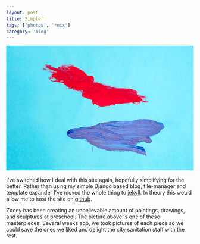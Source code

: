 ```yaml
---
layout: post
title: Simpler 
tags: ['photos', '*nix']
category: 'blog'
---
```


![Simple and Bold](/media/2012/20121122-7054-600px.jpg)

I've switched how I deal with this site again, hopefully simplifying for the
better. Rather than using my simple Django based blog, file-manager and template expander I've moved the whole thing to [jekyll](http://jekyllrb.com/). In theory this would allow me to host the site on [github](http://pages.github.com/). 

Zooey has been creating an unbelievable amount of paintings, drawings,
and sculptures at preschool. The picture above is one of these
masterpieces. Several weeks ago, we took pictures of each piece so we
could save the ones we liked and delight the city sanitation staff with
the rest.
